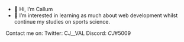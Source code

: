 - 👋 Hi, I’m Callum
- 👀 I’m interested in learning as much about web development whilst continue my studies on sports science.

Contact me on:
Twitter: CJ__VAL
Discord: _CJ_#5009
